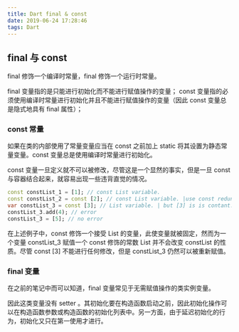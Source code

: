 ```yaml
---
title: Dart final & const
date: 2019-06-24 17:28:46
tags: Dart
---
```


## final 与 const

final 修饰一个编译时常量，final 修饰一个运行时常量。

final 变量指的是只能进行初始化而不能进行赋值操作的变量；
const 变量指的必须使用编译时常量进行初始化并且不能进行赋值操作的变量（因此 const 变量总是隐式地具有 final 属性）；

<!--more-->

### const 常量

如果在类的内部使用了常量变量应当在 const 之前加上 static 将其设置为静态常量变量。const 变量总是使用编译时常量进行初始化。

const 变量一旦定义就不可以被修改，尽管这是一个显然的事实，但是一旦 const 与容器结合起来，就容易出现一些违背直觉的情况。

```dart
const constList_1 = [1]; // const List variable. 
const constList_2 = const [2]; // const List variable. |use const redundantly
var constList_3 = const [3]; // List variable. | but [3] is is contant.
constList_3.add(4); // error
constList_3 = [5]; // no error
```

在上述例子中，const 修饰一个接受 List<int> 的变量，此使变量就被固定，然而为一个变量 constList_3 赋值一个 const 修饰的常数 List<int> 并不会改变 constList 的性质。尽管 const [3] 不能进行任何修改，但是 constList_3  仍然可以被重新赋值。

### final 变量

在之前的笔记中而可以知道，final 变量常见于无需赋值操作的类实例变量。

因此这类变量没有 setter 。其初始化要在构造函数启动之前，因此初始化操作可以在构造函数参数或构造函数的初始化列表中。另一方面，由于延迟初始化的行为，初始化又只在第一使用才进行。

